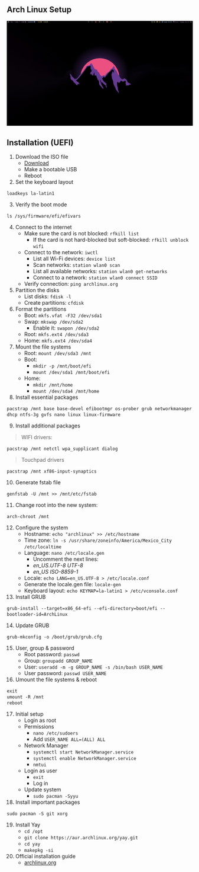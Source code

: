 ## Arch Linux Setup
![qtile](.resources/img/qtile.png)

## Installation (UEFI)
1. Download the ISO file
   - [Download](https://archlinux.org/download/)
   - Make a bootable USB
   - Reboot
2. Set the keyboard layout
```
loadkeys la-latin1
```
3. Verify the boot mode
```
ls /sys/firmware/efi/efivars
```
4. Connect to the internet
   - Make sure the card is not blocked: `rfkill list`
     - If the card is not hard-blocked but soft-blocked: `rfkill unblock wifi`
   - Connect to the network: `iwctl`
     - List all Wi-Fi devices: `device list`
     - Scan networks: `station wlan0 scan`
     - List all available networks: `station wlan0 get-networks`
     - Connect to a network: `station wlan0 connect SSID`
   - Verify connection: `ping archlinux.org`
5. Partition the disks
   - List disks: `fdisk -l`
   - Create partitions: `cfdisk`
6. Format the partitions
   - Boot: `mkfs.vfat -F32 /dev/sda1`
   - Swap: `mkswap /dev/sda2`
     - Enable it: `swapon /dev/sda2`
   - Root: `mkfs.ext4 /dev/sda3`
   - Home: `mkfs.ext4 /dev/sda4`
7. Mount the file systems
   - Root: `mount /dev/sda3 /mnt`
   - Boot:
     - `mkdir -p /mnt/boot/efi`
     - `mount /dev/sda1 /mnt/boot/efi`
   - Home:
     - `mkdir /mnt/home`
     - `mount /dev/sda4 /mnt/home`
8. Install essential packages
```
pacstrap /mnt base base-devel efibootmgr os-prober grub networkmanager dhcp ntfs-3g gvfs nano linux linux-firmware
```
9. Install additional packages
>  WIFI drivers:
```
pacstrap /mnt netctl wpa_supplicant dialog
```
> Touchpad drivers
```
pacstrap /mnt xf86-input-synaptics
```
10. Generate fstab file
```
genfstab -U /mnt >> /mnt/etc/fstab
```
11. Change root into the new system:
```
arch-chroot /mnt
```
12. Configure the system
    - Hostname: `echo "archlinux" >> /etc/hostname`
    - Time zone: `ln -s /usr/share/zoneinfo/America/Mexico_City /etc/localtime`
    - Language: `nano /etc/locale.gen`
      - Uncomment the next lines:
      - *en_US.UTF-8 UTF-8*
      - *en_US ISO-8859-1*
    - Locale: `echo LANG=en_US.UTF-8 > /etc/locale.conf`
    - Generate the locale.gen file: `locale-gen`
    - Keyboard layout: `echo KEYMAP=la-latin1 > /etc/vconsole.conf`
13. Install GRUB
```
grub-install --target=x86_64-efi --efi-directory=boot/efi --bootloader-id=ArchLinux
```
14. Update GRUB
```
grub-mkconfig -o /boot/grub/grub.cfg
```
15. User, group & password
    - Root password: `passwd`
    - Group: `groupadd GROUP_NAME`
    - User: `useradd -m -g GROUP_NAME -s /bin/bash USER_NAME`
    - User password: `passwd USER_NAME`
16. Umount the file systems & reboot
```
exit
umount -R /mnt
reboot
```
17. Initial setup
    - Login as root
    - Permissions
      - `nano /etc/sudoers`
      - Add `USER_NAME ALL=(ALL) ALL`
    - Network Manager
      - `systemctl start NetworkManager.service`
      - `systemctl enable NetworkManager.service`
      - `nmtui`
    - Login as user
      - `exit`
      - Log in
    - Update system
      - `sudo pacman -Syyu`
18. Install important packages
```
sudo pacman -S git xorg
```
19. Install Yay
    - `cd /opt`
    - `git clone https://aur.archlinux.org/yay.git`
    - `cd yay`
    - `makepkg -si`
20. Official installation guide
    - [archlinux.org](https://wiki.archlinux.org/title/Installation_guide)
